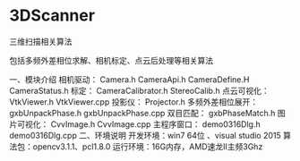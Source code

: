 # 3DScanner
三维扫描相关算法
  
  包括多频外差相位求解、相机标定、点云后处理等相关算法

一、模块介绍
相机驱动：
Camera.h
CameraApi.h
CameraDefine.H
CameraStatus.h
标定：
CameraCalibrator.h
StereoCalib.h
点云可视化：
VtkViewer.h
VtkViewer.cpp
投影仪：
Projector.h
多频外差相位展开：
gxbUnpackPhase.h
gxbUnpackPhase.cpp
双目匹配：
gxbPhaseMatch.h
图片可视化：
CvvImage.h
CvvImage.cpp
主程序窗口：
demo0316Dlg.h
demo0316Dlg.cpp
二、环境说明
开发环境：win7 64位 、visual studio 2015 
算法包：opencv3.1.1、pcl1.8.0
运行环境：16G内存，AMD速龙Ⅱ主频3Ghz
